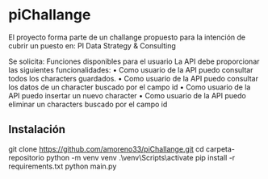 # piChallange
El proyecto forma parte de un challange propuesto para la intención de cubrir un puesto en: PI Data Strategy & Consulting 

Se solicita:
Funciones disponibles para el usuario
La API debe proporcionar las siguientes funcionalidades:
• Como usuario de la API puedo consultar todos los characters guardados.
• Como usuario de la API puedo consultar los datos de un character buscado por el campo id
• Como usuario de la API puedo insertar un nuevo character
• Como usuario de la API puedo eliminar un characters buscado por el campo id

## Instalación
git clone https://github.com/amoreno33/piChallange.git
cd carpeta-repositorio
python -m venv venv
.\venv\Scripts\activate
pip install -r requirements.txt
python main.py
